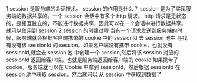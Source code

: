 1.session 是服务端的会话技术。
session 的作用是什么？
session 是为了实现服务端的数据共享的。一个 session 会话中有多个 http 请求。
http 请求是无状态的，是相互独立的，不能进行数据共享，因此可以在一个会话中进行数据共享。
就可以使用到 session
2.session 的创建过程
当有一个请求发送到服务端的时候，服务端就会根据客户端携带的 cookie 中的 sessionId 去 session 池中
寻找有没有该 sessionId 的 session。如果客户端没有携带 cookie，也就没有 sessionId,就会去 session 池
中创建一个 session,然后将该 session 对应的 sessionId 返回给客户端，也就是服务端返回给客户端的 cookie
如果携带了 cookie，服务端就可以在 Cookie 中拿到 sessionId，然后根据 sessionId 在 session 池中获取 session。然后就可以
从 session 中获取到数据了
